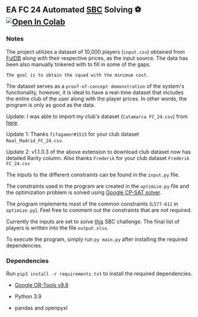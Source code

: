 ## EA FC 24 Automated [SBC](https://fifauteam.com/fifa-23-sbc/) Solving ⚽ [![Open In Colab](https://colab.research.google.com/assets/colab-badge.svg)](https://colab.research.google.com/drive/1KoP-8zvbeh_0IjOIlrTG-u1j_QPP5DNo?usp=sharing)

### Notes

The project utilizes a dataset of 10,000 players (`input.csv`) obtained from [FutDB](https://futdb.app)
along with their respective prices, as the input source. The data has been also manually tinkered with to fill in some of the gaps.

`The goal is to obtain the squad with the minimum cost.`

The dataset serves as a `proof-of-concept demonstration` of the system's functionality, however, it is ideal to have a real-time dataset that includes the entire club of the user along with the player prices. In other words, the program is only as good as the data.

Update: I was able to import my club's dataset (`Catamarca FC_24.csv`) from [here](https://chrome.google.com/webstore/detail/fut-enhancer/boffdonfioidojlcpmfnkngipappmcoh).

Update 1: Thanks `fifagamer#1515` for your club dataset `Real_Madrid_FC_24.csv`.

Update 2: v1.1.0.3 of the above extension to download club dataset now has detailed Rarity column. Also thanks `Frederik` for your club dataset `Frederik FC_24.csv`

The inputs to the different constraints can be found in the `input.py` file.

The constraints used in the program are created in the `optimize.py` file and the optimization problem is solved using [Google CP-SAT solver](https://developers.google.com/optimization/cp/cp_solver).

The program implements most of the common constraints (`L577-611` in `optimize.py`). Feel free to comment out the constraints that are not required.

Currently the inputs are set to solve [this](https://www.futbin.com/squad-building-challenges/ALL/38/fiendish) SBC challenge. The final list of players is written into the file `output.xlsx`.

To execute the program, simply run `py main.py` after installing the required dependencies.

### Dependencies

Run `pip3 install -r requirements.txt` to install the required dependencies.

- [Google OR-Tools v9.8](https://github.com/google/or-tools)

- Python 3.9

- pandas and openpyxl
